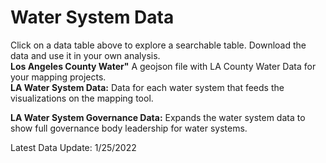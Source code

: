 # Water System Data
Click on a data table above to explore a searchable table. Download the data and use it in your own analysis. 
<br><b>Los Angeles County Water"</b> A geojson file with LA County Water Data for your mapping projects. 
<br><b>LA Water System Data:</b> Data for each water system that feeds the visualizations on the mapping tool.

<b>LA Water System Governance Data:</b> Expands the water system data to show full governance body leadership for water systems. 

Latest Data Update: 1/25/2022

